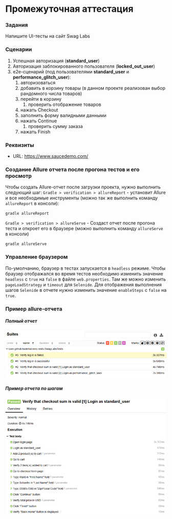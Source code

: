# Промежуточная аттестация

### Задания

Напишите UI-тесты на сайт Swag Labs

### Сценарии

1. Успешная авторизация (**standard_user**)
2. Авторизация заблокированного пользователя (**locked_out_user**)
3. e2e-сценарий (под пользователями **standard_user** и **performance_glitch_user**):
   1. авторизоваться
   2. добавить в корзину товары (в данном проекте реализован выбор рандомного числа товаров)
   3. перейти в корзину
      1. проверить отображение товаров
   4. нажать Checkout
   5. заполнить форму валидными данными
   6. нажать Continue
      1. проверить сумму заказа
   7. нажать Finish

### Реквизиты

- URL: https://www.saucedemo.com/

### Создание Allure отчета после прогона тестов и его просмотр

Чтобы создать Allure-отчет после загрузки проекта, нужно выполнить следующий шаг:
`Gradle > verification > allureReport` - установит Allure и все необходимые инструменты 
(можно так же выполнить команду `allureReport` в консоли):

```shell
gradle allureReport
```

`Gradle > verification > allureServe` - Создаст отчет после прогона теста и откроет его в браузере 
(можно выполнить команду `allureServe` в консоли)

```shell
gradle allureServe
```

### Управление браузером

По-умолчанию, браузер в тестах запускается в `headless` режиме.
Чтобы браузер отображался во время тестов необходимо изменить значение `headless` с `true` на `false` в файле `web.properties`.
Там же можно изменить `pageLoadStrategy` и `timeout` для `Selenide`. Для отображения выполнения шагов `Selenide` в отчете нужно изменить значение `enableSteps` с `false` на `true`.

### Пример allure-отчета

##### Полный отчет
![](/img/allure_report_example.png)

##### Пример отчета по шагам
![](/img/allure_report_test_example.png)
